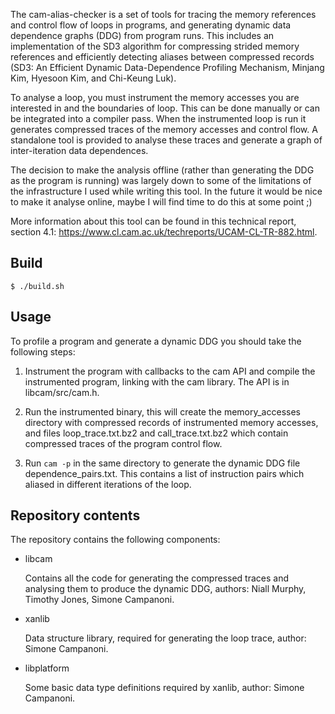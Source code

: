 The cam-alias-checker is a set of tools for tracing the memory references and 
control flow of loops in programs, and generating dynamic data dependence 
graphs (DDG) from program runs. This includes an implementation of the SD3 
algorithm for compressing strided memory references and efficiently detecting 
aliases between compressed records (SD3: An Efficient Dynamic Data-Dependence 
Profiling Mechanism, Minjang Kim, Hyesoon Kim, and Chi-Keung Luk).

To analyse a loop, you must instrument the memory accesses you are interested 
in and the boundaries of loop. This can be done manually or can be integrated
into a compiler pass. When the instrumented loop is run it generates 
compressed traces of the memory accesses and control flow. A standalone tool
is provided to analyse these traces and generate a graph of inter-iteration 
data dependences. 

The decision to make the analysis offline (rather than generating the DDG as
the program is running) was largely down to some of the limitations of the 
infrastructure I used while writing this tool. In the future it would be nice
to make it analyse online, maybe I will find time to do this at some point ;)

More information about this tool can be found in this technical report, 
section 4.1: https://www.cl.cam.ac.uk/techreports/UCAM-CL-TR-882.html.

## Build

    $ ./build.sh

## Usage

To profile a program and generate a dynamic DDG you should take the following
steps:

1. Instrument the program with callbacks to the cam API and compile the 
instrumented program, linking with the cam library. The API is in 
libcam/src/cam.h. 

2. Run the instrumented binary, this will create the memory_accesses directory
with compressed records of instrumented memory accesses, and files 
loop_trace.txt.bz2 and call_trace.txt.bz2 which contain compressed traces of
the program control flow.

3. Run `cam -p` in the same directory to generate the dynamic DDG file
dependence_pairs.txt. This contains a list of instruction pairs which aliased
in different iterations of the loop.

## Repository contents

The repository contains the following components:

* libcam

  Contains all the code for generating the compressed traces and analysing
  them to produce the dynamic DDG, authors: Niall Murphy, Timothy Jones, 
  Simone Campanoni.

* xanlib

  Data structure library, required for generating the loop trace, author:
  Simone Campanoni.

* libplatform

  Some basic data type definitions required by xanlib, author: Simone 
  Campanoni.
